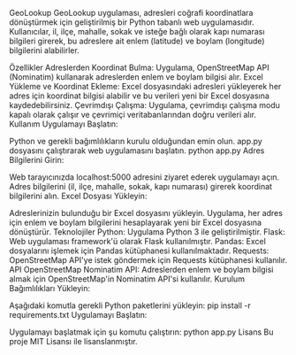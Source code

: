 GeoLookup
GeoLookup uygulaması, adresleri coğrafi koordinatlara dönüştürmek için geliştirilmiş bir Python tabanlı web uygulamasıdır. Kullanıcılar, il, ilçe, mahalle, sokak ve isteğe bağlı olarak kapı numarası bilgileri girerek, bu adreslere ait enlem (latitude) ve boylam (longitude) bilgilerini alabilirler.

Özellikler
Adreslerden Koordinat Bulma: Uygulama, OpenStreetMap API (Nominatim) kullanarak adreslerden enlem ve boylam bilgisi alır.
Excel Yükleme ve Koordinat Ekleme: Excel dosyasındaki adresleri yükleyerek her adres için koordinat bilgisi alabilir ve bu verileri yeni bir Excel dosyasına kaydedebilirsiniz.
Çevrimdışı Çalışma: Uygulama, çevrimdışı çalışma modu kapalı olarak çalışır ve çevrimiçi veritabanlarından doğru verileri alır.
Kullanım
Uygulamayı Başlatın:

Python ve gerekli bağımlılıkların kurulu olduğundan emin olun.
app.py dosyasını çalıştırarak web uygulamasını başlatın.
python app.py
Adres Bilgilerini Girin:

Web tarayıcınızda localhost:5000 adresini ziyaret ederek uygulamayı açın.
Adres bilgilerini (il, ilçe, mahalle, sokak, kapı numarası) girerek koordinat bilgilerini alın.
Excel Dosyası Yükleyin:

Adreslerinizin bulunduğu bir Excel dosyasını yükleyin.
Uygulama, her adres için enlem ve boylam bilgilerini hesaplayarak yeni bir Excel dosyasına dönüştürür.
Teknolojiler
Python: Uygulama Python 3 ile geliştirilmiştir.
Flask: Web uygulaması framework'ü olarak Flask kullanılmıştır.
Pandas: Excel dosyalarını işlemek için Pandas kütüphanesi kullanılmaktadır.
Requests: OpenStreetMap API'ye istek göndermek için Requests kütüphanesi kullanılır.
API
OpenStreetMap Nominatim API: Adreslerden enlem ve boylam bilgisi almak için OpenStreetMap'in Nominatim API'si kullanılır.
Kurulum
Bağımlılıkları Yükleyin:

Aşağıdaki komutla gerekli Python paketlerini yükleyin:
pip install -r requirements.txt
Uygulamayı Başlatın:

Uygulamayı başlatmak için şu komutu çalıştırın:
python app.py
Lisans
Bu proje MIT Lisansı ile lisanslanmıştır.
